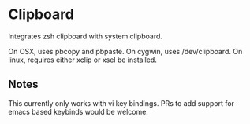 Clipboard
=========

Integrates zsh clipboard with system clipboard.

On OSX, uses pbcopy and pbpaste. On cygwin, uses /dev/clipboard. On linux, requires either xclip or xsel be installed.

## Notes

This currently only works with vi key bindings. PRs to add support for emacs based keybinds would be welcome.
